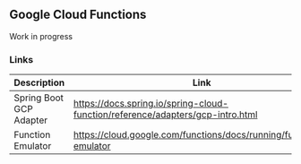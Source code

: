 ## Google Cloud Functions
Work in progress  

### Links
| Description             | Link                                                                           |
|-------------------------|--------------------------------------------------------------------------------|
| Spring Boot GCP Adapter | https://docs.spring.io/spring-cloud-function/reference/adapters/gcp-intro.html |
| Function Emulator       | https://cloud.google.com/functions/docs/running/functions-emulator             |


